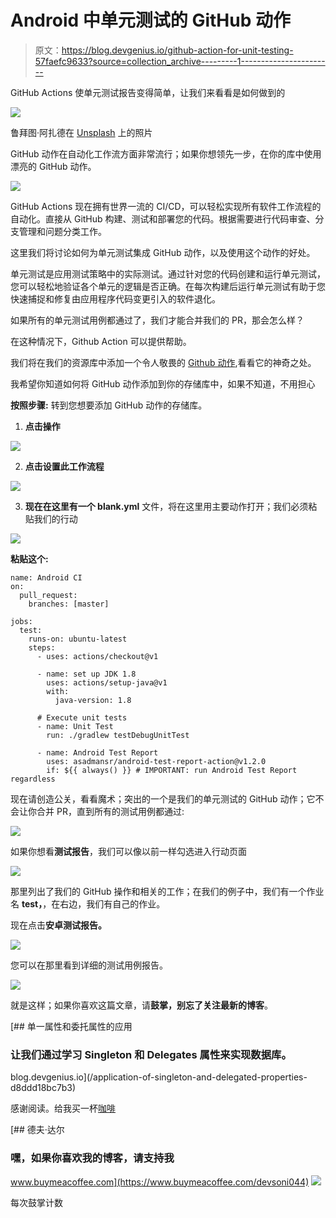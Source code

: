 # Android 中单元测试的 GitHub 动作

> 原文：<https://blog.devgenius.io/github-action-for-unit-testing-57faefc9633?source=collection_archive---------1----------------------->

GitHub Actions 使单元测试报告变得简单，让我们来看看是如何做到的

![](img/c2665b5d890bdf75fb1cf6598be92a0c.png)

鲁拜图·阿扎德在 [Unsplash](https://unsplash.com?utm_source=medium&utm_medium=referral) 上的照片

GitHub 动作在自动化工作流方面非常流行；如果你想领先一步，在你的库中使用漂亮的 GitHub 动作。

![](img/1bcafd6cbbc075b3ec034a0201b44b2c.png)

GitHub Actions 现在拥有世界一流的 CI/CD，可以轻松实现所有软件工作流程的自动化。直接从 GitHub 构建、测试和部署您的代码。根据需要进行代码审查、分支管理和问题分类工作。

这里我们将讨论如何为单元测试集成 GitHub 动作，以及使用这个动作的好处。

单元测试是应用测试策略中的实际测试。通过针对您的代码创建和运行单元测试，您可以轻松地验证各个单元的逻辑是否正确。在每次构建后运行单元测试有助于您快速捕捉和修复由应用程序代码变更引入的软件退化。

如果所有的单元测试用例都通过了，我们才能合并我们的 PR，那会怎么样？

在这种情况下，Github Action 可以提供帮助。

我们将在我们的资源库中添加一个令人敬畏的 [Github 动作](https://github.com/asadmansr/android-test-report-action),看看它的神奇之处。

我希望你知道如何将 GitHub 动作添加到你的存储库中，如果不知道，不用担心

**按照步骤:**
转到您想要添加 GitHub 动作的存储库。

1.  **点击操作**

![](img/eeccd44ec2ff817e5196500fdf7212b6.png)

2) **点击设置此工作流程**

![](img/98565ddbba947b414dd4200eb9fac7d1.png)

3) **现在在这里有一个 blank.yml** 文件，将在这里用主要动作打开；我们必须粘贴我们的行动

![](img/2a699db1f52b8dd458ffe9e0d38d9dc0.png)

**粘贴这个:**

```
name: Android CI
on:
  pull_request:
    branches: [master]

jobs:
  test:
    runs-on: ubuntu-latest
    steps:
      - uses: actions/checkout@v1

      - name: set up JDK 1.8
        uses: actions/setup-java@v1
        with:
          java-version: 1.8

      # Execute unit tests
      - name: Unit Test
        run: ./gradlew testDebugUnitTest

      - name: Android Test Report
        uses: asadmansr/android-test-report-action@v1.2.0
        if: ${{ always() }} # IMPORTANT: run Android Test Report regardless
```

现在请创造公关，看看魔术；突出的一个是我们的单元测试的 GitHub 动作；它不会让你合并 PR，直到所有的测试用例都通过:

![](img/e33a5b9e71b1fdda1114a8d37663c87c.png)

如果你想看**测试报告**，我们可以像以前一样勾选进入行动页面

![](img/eeccd44ec2ff817e5196500fdf7212b6.png)

那里列出了我们的 GitHub 操作和相关的工作；在我们的例子中，我们有一个作业名 **test，**，在右边，我们有自己的作业。

现在点击**安卓测试报告。**

![](img/074c0a4e56a4e11293299f7426a61870.png)

您可以在那里看到详细的测试用例报告。

![](img/9b04dad4b0b576fcb041c8a2030227d8.png)

就是这样；如果你喜欢这篇文章，请**鼓掌，别忘了关注最新的博客**。

[](/application-of-singleton-and-delegated-properties-d8ddd18bc7b3) [## 单一属性和委托属性的应用

### 让我们通过学习 Singleton 和 Delegates 属性来实现数据库。

blog.devgenius.io](/application-of-singleton-and-delegated-properties-d8ddd18bc7b3) 

感谢阅读。给我买一杯[咖啡](https://www.buymeacoffee.com/devsoni044)

[](https://www.buymeacoffee.com/devsoni044) [## 德夫·达尔

### 嘿，如果你喜欢我的博客，请支持我

www.buymeacoffee.com](https://www.buymeacoffee.com/devsoni044) ![](img/147d4e9e3d52a4514fe270c38211254c.png)

每次鼓掌计数
